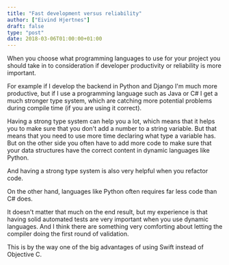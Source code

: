 ```yaml
---
title: "Fast development versus reliability"
author: ["Eivind Hjertnes"]
draft: false
type: "post"
date: 2018-03-06T01:00:00+01:00
---
```


When you choose what programming languages to use for your project you
should take in to consideration if developer productivity or reliability
is more important.

For example if I develop the backend in Python and Django I'm much more
productive, but if I use a programming language such as Java or C# I get
a much stronger type system, which are catching more potential problems
during compile time (if you are using it correct).

Having a strong type system can help you a lot, which means that it
helps you to make sure that you don't add a number to a string variable.
But that means that you need to use more time declaring what type a
variable has. But on the other side you often have to add more code to
make sure that your data structures have the correct content in dynamic
languages like Python.

And having a strong type system is also very helpful when you refactor
code.

On the other hand, languages like Python often requires far less code
than C# does.

It doesn't matter that much on the end result, but my experience is that
having solid automated tests are very important when you use dynamic
languages. And I think there are something very comforting about letting
the compiler doing the first round of validation.

This is by the way one of the big advantages of using Swift instead of
Objective C.
